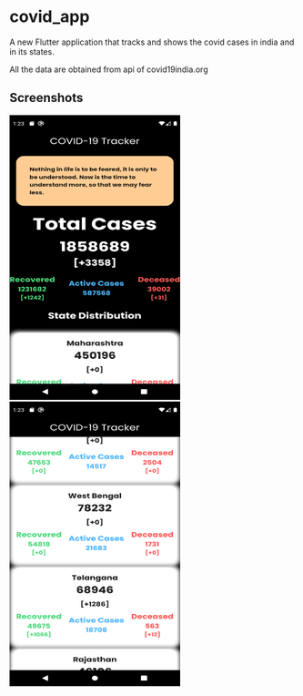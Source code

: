 # covid_app

A new Flutter application that tracks and shows the covid cases in india and in its states.

All the data are obtained from api of covid19india.org



## Screenshots
<img src= "screenshots/ss1.png" width = "300" height ="500">                           <img src= "screenshots/ss2.png" width = "300" height ="500">

